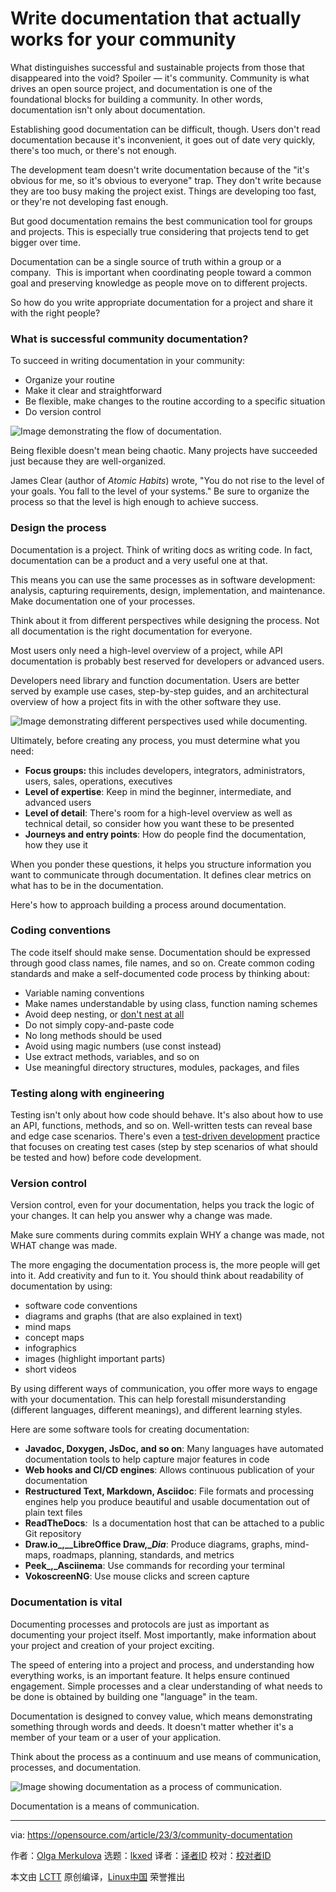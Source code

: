 [#]: subject: "Write documentation that actually works for your community"
[#]: via: "https://opensource.com/article/23/3/community-documentation"
[#]: author: "Olga Merkulova https://opensource.com/users/olga-merkulova"
[#]: collector: "lkxed"
[#]: translator: " "
[#]: reviewer: " "
[#]: publisher: " "
[#]: url: " "

Write documentation that actually works for your community
======

What distinguishes successful and sustainable projects from those that disappeared into the void? Spoiler — it's community. Community is what drives an open source project, and documentation is one of the foundational blocks for building a community. In other words, documentation isn't only about documentation.

Establishing good documentation can be difficult, though. Users don't read documentation because it's inconvenient, it goes out of date very quickly, there's too much, or there's not enough.

The development team doesn't write documentation because of the "it's obvious for me, so it's obvious to everyone" trap. They don't write because they are too busy making the project exist. Things are developing too fast, or they're not developing fast enough.

But good documentation remains the best communication tool for groups and projects. This is especially true considering that projects tend to get bigger over time.

Documentation can be a single source of truth within a group or a company.  This is important when coordinating people toward a common goal and preserving knowledge as people move on to different projects.

So how do you write appropriate documentation for a project and share it with the right people?

### What is successful community documentation?

To succeed in writing documentation in your community:

- Organize your routine
- Make it clear and straightforward
- Be flexible, make changes to the routine according to a specific situation
- Do version control

![Image demonstrating the flow of documentation.][1]

Being flexible doesn't mean being chaotic. Many projects have succeeded just because they are well-organized.

James Clear (author of _Atomic Habits_) wrote, "You do not rise to the level of your goals. You fall to the level of your systems." Be sure to organize the process so that the level is high enough to achieve success.

### Design the process

Documentation is a project. Think of writing docs as writing code. In fact, documentation can be a product and a very useful one at that.

This means you can use the same processes as in software development: analysis, capturing requirements, design, implementation, and maintenance. Make documentation one of your processes.

Think about it from different perspectives while designing the process. Not all documentation is the right documentation for everyone.

Most users only need a high-level overview of a project, while API documentation is probably best reserved for developers or advanced users.

Developers need library and function documentation. Users are better served by example use cases, step-by-step guides, and an architectural overview of how a project fits in with the other software they use.

![Image demonstrating different perspectives used while documenting.][2]

Ultimately, before creating any process, you must determine what you need:

- **Focus groups:** this includes developers, integrators, administrators, users, sales, operations, executives
- **Level of expertise**: Keep in mind the beginner, intermediate, and advanced users
- **Level of detail**: There's room for a high-level overview as well as technical detail, so consider how you want these to be presented
- **Journeys and entry points**: How do people find the documentation, how they use it

When you ponder these questions, it helps you structure information you want to communicate through documentation. It defines clear metrics on what has to be in the documentation.

Here's how to approach building a process around documentation.

### Coding conventions

The code itself should make sense. Documentation should be expressed through good class names, file names, and so on. Create common coding standards and make a self-documented code process by thinking about:

- Variable naming conventions
- Make names understandable by using class, function naming schemes
- Avoid deep nesting, or [don't nest at all][3]
- Do not simply copy-and-paste code
- No long methods should be used
- Avoid using magic numbers (use const instead)
- Use extract methods, variables, and so on
- Use meaningful directory structures, modules, packages, and files

### Testing along with engineering

Testing isn't only about how code should behave. It's also about how to use an API, functions, methods, and so on. Well-written tests can reveal base and edge case scenarios. There's even a [test-driven development][4] practice that focuses on creating test cases (step by step scenarios of what should be tested and how) before code development.

### Version control

Version control, even for your documentation, helps you track the logic of your changes. It can help you answer why a change was made.

Make sure comments during commits explain WHY a change was made, not WHAT change was made.

The more engaging the documentation process is, the more people will get into it. Add creativity and fun to it. You should think about readability of documentation by using:

- software code conventions
- diagrams and graphs (that are also explained in text)
- mind maps
- concept maps
- infographics
- images (highlight important parts)
- short videos

By using different ways of communication, you offer more ways to engage with your documentation. This can help forestall misunderstanding (different languages, different meanings), and different learning styles.

Here are some software tools for creating documentation:

- **Javadoc, Doxygen, JsDoc, and so on**: Many languages have automated documentation tools to help capture major features in code
- **Web hooks and CI/CD engines**: Allows continuous publication of your documentation
- **Restructured Text, Markdown, Asciidoc**: File formats and processing engines help you produce beautiful and usable documentation out of plain text files
- **ReadTheDocs**_:_  Is a documentation host that can be attached to a public Git repository
- **Draw.io_,__LibreOffice Draw,__Dia_**: Produce diagrams, graphs, mind-maps, roadmaps, planning, standards, and metrics
- **Peek_,_Asciinema**: Use commands for recording your terminal
- **VokoscreenNG**: Use mouse clicks and screen capture

### Documentation is vital

Documenting processes and protocols are just as important as documenting your project itself. Most importantly, make information about your project and creation of your project exciting.

The speed of entering into a project and process, and understanding how everything works, is an important feature. It helps ensure continued engagement. Simple processes and a clear understanding of what needs to be done is obtained by building one "language" in the team.

Documentation is designed to convey value, which means demonstrating something through words and deeds. It doesn't matter whether it's a member of your team or a user of your application.

Think about the process as a continuum and use means of communication, processes, and documentation.

![Image showing documentation as a process of communication.][5]

Documentation is a means of communication.

--------------------------------------------------------------------------------

via: https://opensource.com/article/23/3/community-documentation

作者：[Olga Merkulova][a]
选题：[lkxed][b]
译者：[译者ID](https://github.com/译者ID)
校对：[校对者ID](https://github.com/校对者ID)

本文由 [LCTT](https://github.com/LCTT/TranslateProject) 原创编译，[Linux中国](https://linux.cn/) 荣誉推出

[a]: https://opensource.com/users/olga-merkulova
[b]: https://github.com/lkxed/
[1]: https://opensource.com/sites/default/files/2023-03/documentationflowchart.png
[2]: https://opensource.com/sites/default/files/2023-03/different.perspectives.whiledocumenting.png
[3]: https://opensource.com/article/20/2/java-streams
[4]: https://opensource.com/article/20/1/test-driven-development
[5]: https://opensource.com/sites/default/files/2023-03/doc.is_.aprocessofcommunication.png